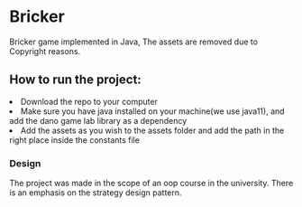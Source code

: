 # Bricker
Bricker game implemented in Java, The assets are removed due to Copyright reasons.

## How to run the project:
<li>Download the repo to your computer</li>
<li>Make sure you have java installed on your machine(we use java11), and add the dano game lab library as a dependency</li>
<li>Add the assets as you wish to the assets folder and add the path in the right place inside the constants file</li>

### Design
The project was made in the scope of an oop course in the university. 
There is an emphasis on the strategy design pattern.
